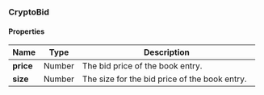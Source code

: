 
[//]: # (CLASS:CryptoBid)

[//]: # (KIND:object)

### CryptoBid

#### Properties

[//]: # (START_DEFINITION)

Name | Type | Description
------------ | ------------- | -------------
**price** | Number | The bid price of the book entry. &nbsp;
**size** | Number | The size for the bid price of the book entry. &nbsp;

[//]: # (END_DEFINITION)





